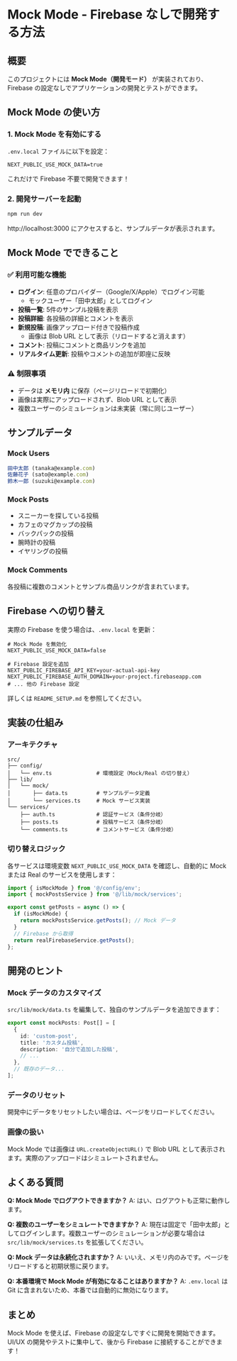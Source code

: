 # Mock Mode - Firebase なしで開発する方法

## 概要

このプロジェクトには **Mock Mode（開発モード）** が実装されており、Firebase の設定なしでアプリケーションの開発とテストができます。

## Mock Mode の使い方

### 1. Mock Mode を有効にする

`.env.local` ファイルに以下を設定：

```env
NEXT_PUBLIC_USE_MOCK_DATA=true
```

これだけで Firebase 不要で開発できます！

### 2. 開発サーバーを起動

```bash
npm run dev
```

http://localhost:3000 にアクセスすると、サンプルデータが表示されます。

## Mock Mode でできること

### ✅ 利用可能な機能

- **ログイン**: 任意のプロバイダー（Google/X/Apple）でログイン可能
  - モックユーザー「田中太郎」としてログイン
- **投稿一覧**: 5件のサンプル投稿を表示
- **投稿詳細**: 各投稿の詳細とコメントを表示
- **新規投稿**: 画像アップロード付きで投稿作成
  - 画像は Blob URL として表示（リロードすると消えます）
- **コメント**: 投稿にコメントと商品リンクを追加
- **リアルタイム更新**: 投稿やコメントの追加が即座に反映

### ⚠️ 制限事項

- データは **メモリ内** に保存（ページリロードで初期化）
- 画像は実際にアップロードされず、Blob URL として表示
- 複数ユーザーのシミュレーションは未実装（常に同じユーザー）

## サンプルデータ

### Mock Users
```typescript
田中太郎 (tanaka@example.com)
佐藤花子 (sato@example.com)
鈴木一郎 (suzuki@example.com)
```

### Mock Posts
- スニーカーを探している投稿
- カフェのマグカップの投稿
- バックパックの投稿
- 腕時計の投稿
- イヤリングの投稿

### Mock Comments
各投稿に複数のコメントとサンプル商品リンクが含まれています。

## Firebase への切り替え

実際の Firebase を使う場合は、`.env.local` を更新：

```env
# Mock Mode を無効化
NEXT_PUBLIC_USE_MOCK_DATA=false

# Firebase 設定を追加
NEXT_PUBLIC_FIREBASE_API_KEY=your-actual-api-key
NEXT_PUBLIC_FIREBASE_AUTH_DOMAIN=your-project.firebaseapp.com
# ... 他の Firebase 設定
```

詳しくは `README_SETUP.md` を参照してください。

## 実装の仕組み

### アーキテクチャ

```
src/
├── config/
│   └── env.ts              # 環境設定（Mock/Real の切り替え）
├── lib/
│   └── mock/
│       ├── data.ts         # サンプルデータ定義
│       └── services.ts     # Mock サービス実装
└── services/
    ├── auth.ts             # 認証サービス（条件分岐）
    ├── posts.ts            # 投稿サービス（条件分岐）
    └── comments.ts         # コメントサービス（条件分岐）
```

### 切り替えロジック

各サービスは環境変数 `NEXT_PUBLIC_USE_MOCK_DATA` を確認し、自動的に Mock または Real のサービスを使用します：

```typescript
import { isMockMode } from '@/config/env';
import { mockPostsService } from '@/lib/mock/services';

export const getPosts = async () => {
  if (isMockMode) {
    return mockPostsService.getPosts(); // Mock データ
  }
  // Firebase から取得
  return realFirebaseService.getPosts();
};
```

## 開発のヒント

### Mock データのカスタマイズ

`src/lib/mock/data.ts` を編集して、独自のサンプルデータを追加できます：

```typescript
export const mockPosts: Post[] = [
  {
    id: 'custom-post',
    title: 'カスタム投稿',
    description: '自分で追加した投稿',
    // ...
  },
  // 既存のデータ...
];
```

### データのリセット

開発中にデータをリセットしたい場合は、ページをリロードしてください。

### 画像の扱い

Mock Mode では画像は `URL.createObjectURL()` で Blob URL として表示されます。実際のアップロードはシミュレートされません。

## よくある質問

**Q: Mock Mode でログアウトできますか？**
A: はい、ログアウトも正常に動作します。

**Q: 複数のユーザーをシミュレートできますか？**
A: 現在は固定で「田中太郎」としてログインします。複数ユーザーのシミュレーションが必要な場合は `src/lib/mock/services.ts` を拡張してください。

**Q: Mock データは永続化されますか？**
A: いいえ、メモリ内のみです。ページをリロードすると初期状態に戻ります。

**Q: 本番環境で Mock Mode が有効になることはありますか？**
A: `.env.local` は Git に含まれないため、本番では自動的に無効になります。

## まとめ

Mock Mode を使えば、Firebase の設定なしですぐに開発を開始できます。UI/UX の開発やテストに集中して、後から Firebase に接続することができます！
